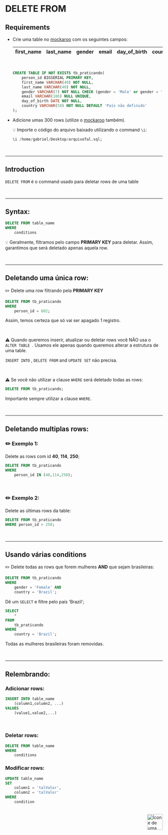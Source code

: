 # DELETE FROM

## Requirements

* Crie uma table no <a href="https://www.mockaroo.com/">mockaroo</a> com os seguintes campos:

    | first_name | last_name | gender | email | day_of_birth | country |
    | :--- |  :---  | :---  | :---  | :---  | :--- |
    
    <br>

    ```sql
    CREATE TABLE IF NOT EXISTS tb_praticando(
        person_id BIGSERIAL PRIMARY KEY,
        first_name VARCHAR(40) NOT NULL,
        last_name VARCHAR(40) NOT NULL,
        gender VARCHAR(7) NOT NULL CHECK (gender = 'Male' or gender = 'Female'),
        email VARCHAR(100) NULL UNIQUE,
        day_of_birth DATE NOT NULL,
        country VARCHAR(50) NOT NULL DEFAULT 'País não definido'
    );
    ```

* Adicione umas 300 rows (utilize o <a href="https://www.mockaroo.com/">mockaroo</a> também).

    💡 Importe o código do arquivo baixado utilizando o command `\i`:

    ```sql
    \i /home/gabriel/Desktop/arquivoTal.sql;
    ```

<br>
<hr>

## Introduction
`DELETE FROM` é o command usado para deletar rows de uma table


<br>
<hr>

## Syntax:

```sql
DELETE FROM table_name
WHERE
    conditions
```

💡 Geralmente, filtramos pelo campo **PRIMARY KEY** para deletar. Assim, garantimos que será deletado apenas aquela row.

<br>
<hr>

## Deletando uma única row:

✏️ Delete uma row filtrando pela **PRIMARY KEY**

```sql
DELETE FROM tb_praticando
WHERE
    person_id = 602;
```

Assim, temos certeza que só vai ser apagado 1 registro.

<br>

⚠️ Quando queremos inserir, atualizar ou deletar rows você NÃO usa o `ALTER TABLE `. Usamos ele apenas quando queremos alterar a estrutura de uma table.

`INSERT INTO` , `DELETE FROM` and `UPDATE SET` não precisa.

<br>

⚠️ Se você não utilizar a clause `WHERE` será deletado todas as rows:

```sql
DELETE FROM tb_praticando;
```


Importante sempre utilizar a clause `WHERE`.

<br>
<hr>

## Deletando multiplas rows:

### ✏️ Exemplo 1:

Delete as rows com id **40**, **114**, **250**;

```sql
DELETE FROM tb_praticando
WHERE
    person_id IN (40,114,250);
```

<br>

### ✏️ Exemplo 2:
Delete as últimas rows da table:

```sql
DELETE FROM tb_praticando
WHERE person_id > 250;
```

<br>
<hr>

## Usando várias conditions

✏️ Delete todas as rows que forem mulheres **AND** que sejam brasileiras:

```sql
DELETE FROM tb_praticando 
WHERE
    gender = 'Female' AND
    country = 'Brazil';
```

Dê um `SELECT` e filtre pelo país 'Brazil';

```sql
SELECT
    *
FROM
    tb_praticando
WHERE
    country = 'Brazil';
```

Todas as mulheres brasileiras foram removidas.

<br>
<hr>

## Relembrando:
### Adicionar rows:

```sql
INSERT INTO table_name
    (column1,column2, ...)
VALUES
    (value1,value2,...)
```

<br>

### Deletar rows:
```sql
DELETE FROM table_name
WHERE
    conditions
```

### Modificar rows:
```sql
UPDATE table_name
SET
    column1 = 'talValor',
    column2 = 'talValor'
WHERE
    condition
```

<br>

<!-- Next Page Button -->
<a href="https://github.com/lGabrielDev/06.postgreSQL/blob/main/2.praticando/5.3.update_set.md">
    <img alt="Ícone de uma seta apontada para direita, representando um link para a próxima página" src="https://cdn-icons-png.flaticon.com/512/8875/8875266.png" width="50px" height="50px" align="right">
</a>